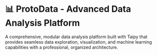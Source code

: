 # 📊 ProtoData - Advanced Data Analysis Platform

A comprehensive, modular data analysis platform built with Taipy that provides seamless data exploration, visualization, and machine learning capabilities with a professional, organized architecture.


